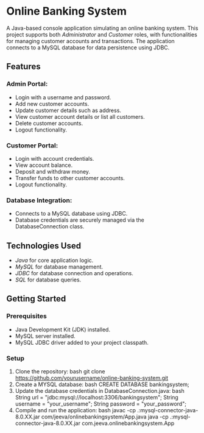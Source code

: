 # Online Banking System

A Java-based console application simulating an online banking system. This project supports both *Administrator* and *Customer* roles, with functionalities for managing customer accounts and transactions. The application connects to a MySQL database for data persistence using JDBC.

## Features

### Admin Portal:
- Login with a username and password.
- Add new customer accounts.
- Update customer details such as address.
- View customer account details or list all customers.
- Delete customer accounts.
- Logout functionality.

### Customer Portal:
- Login with account credentials.
- View account balance.
- Deposit and withdraw money.
- Transfer funds to other customer accounts.
- Logout functionality.

### Database Integration:
- Connects to a MySQL database using JDBC.
- Database credentials are securely managed via the DatabaseConnection class.

## Technologies Used
- *Java* for core application logic.
- *MySQL* for database management.
- *JDBC* for database connection and operations.
- *SQL* for database queries.

## Getting Started

### Prerequisites
- Java Development Kit (JDK) installed.
- MySQL server installed.
- MySQL JDBC driver added to your project classpath.

### Setup
1. Clone the repository:
   bash
   git clone https://github.com/yourusername/online-banking-system.git
2. Create a MYSQL database:
    bash
   CREATE DATABASE bankingsystem;
3. Update the database credentials in DatabaseConnection.java:
   bash
    String url = "jdbc:mysql://localhost:3306/bankingsystem";
    String username = "your_username";
    String password = "your_password";
4. Compile and run the application:
   bash
    javac -cp .:mysql-connector-java-8.0.XX.jar com/jeeva/onlinebankingsystem/App.java
    java -cp .:mysql-connector-java-8.0.XX.jar com.jeeva.onlinebankingsystem.App
